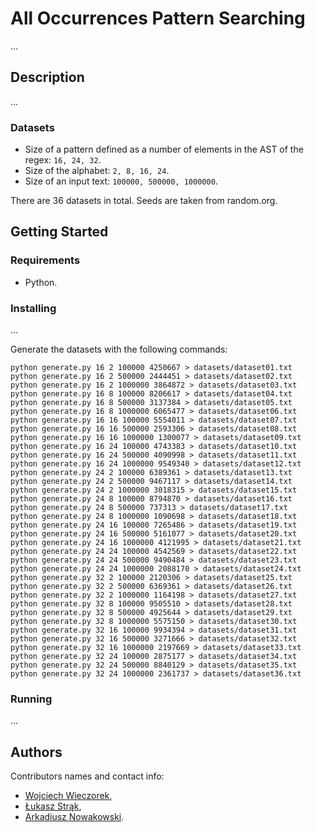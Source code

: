 # All Occurrences Pattern Searching

...

## Description

...

### Datasets

-   Size of a pattern defined as a number of elements in the AST of the regex: `16, 24, 32`.
-   Size of the alphabet: `2, 8, 16, 24`.
-   Size of an input text: `100000, 500000, 1000000`.

There are 36 datasets in total. Seeds are taken from random.org.

## Getting Started

### Requirements

-   Python.

### Installing

...

Generate the datasets with the following commands:

```
python generate.py 16 2 100000 4250667 > datasets/dataset01.txt
python generate.py 16 2 500000 2444451 > datasets/dataset02.txt
python generate.py 16 2 1000000 3864872 > datasets/dataset03.txt
python generate.py 16 8 100000 8206617 > datasets/dataset04.txt
python generate.py 16 8 500000 3137384 > datasets/dataset05.txt
python generate.py 16 8 1000000 6065477 > datasets/dataset06.txt
python generate.py 16 16 100000 5554011 > datasets/dataset07.txt
python generate.py 16 16 500000 2593306 > datasets/dataset08.txt
python generate.py 16 16 1000000 1300077 > datasets/dataset09.txt
python generate.py 16 24 100000 4743383 > datasets/dataset10.txt
python generate.py 16 24 500000 4090998 > datasets/dataset11.txt
python generate.py 16 24 1000000 9549340 > datasets/dataset12.txt
python generate.py 24 2 100000 6389361 > datasets/dataset13.txt
python generate.py 24 2 500000 9467117 > datasets/dataset14.txt
python generate.py 24 2 1000000 3018315 > datasets/dataset15.txt
python generate.py 24 8 100000 8794870 > datasets/dataset16.txt
python generate.py 24 8 500000 737313 > datasets/dataset17.txt
python generate.py 24 8 1000000 1090698 > datasets/dataset18.txt
python generate.py 24 16 100000 7265486 > datasets/dataset19.txt
python generate.py 24 16 500000 5161077 > datasets/dataset20.txt
python generate.py 24 16 1000000 4121995 > datasets/dataset21.txt
python generate.py 24 24 100000 4542569 > datasets/dataset22.txt
python generate.py 24 24 500000 9490484 > datasets/dataset23.txt
python generate.py 24 24 1000000 2088170 > datasets/dataset24.txt
python generate.py 32 2 100000 2120306 > datasets/dataset25.txt
python generate.py 32 2 500000 6369361 > datasets/dataset26.txt
python generate.py 32 2 1000000 1164198 > datasets/dataset27.txt
python generate.py 32 8 100000 9505510 > datasets/dataset28.txt
python generate.py 32 8 500000 4925644 > datasets/dataset29.txt
python generate.py 32 8 1000000 5575150 > datasets/dataset30.txt
python generate.py 32 16 100000 9934394 > datasets/dataset31.txt
python generate.py 32 16 500000 3271666 > datasets/dataset32.txt
python generate.py 32 16 1000000 2197669 > datasets/dataset33.txt
python generate.py 32 24 100000 2875177 > datasets/dataset34.txt
python generate.py 32 24 500000 8840129 > datasets/dataset35.txt
python generate.py 32 24 1000000 2361737 > datasets/dataset36.txt
```

### Running

...

## Authors

Contributors names and contact info:

-   [Wojciech Wieczorek](https://kiia.ubb.edu.pl/pracownicy/dr-habwojciechwieczorek),
-   [Łukasz Strąk](https://ab.us.edu.pl/emp?id=47011),
-   [Arkadiusz Nowakowski](https://ab.us.edu.pl/emp?id=46971).
